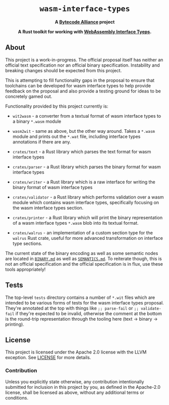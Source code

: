 <div align="center">
  <h1><code>wasm-interface-types</code></h1>

<strong>A <a href="https://bytecodealliance.org/">Bytecode Alliance</a> project</strong>

  <p>
    <strong>A Rust toolkit for working with <a href="https://github.com/webassembly/interface-types">WebAssembly Interface Tyeps</a>.</strong>
  </p>
</div>


## About

This project is a work-in-progress. The official proposal itself has neither an
official text specification nor an official binary specification. Instability
and breaking changes should be expected from this project.

This is attempting to fill functionality gaps in the proposal to ensure that
toolchains can be developed for wasm interface types to help provide feedback on
the proposal and also provide a testing ground for ideas to be concretely gamed
out.

Functionality provided by this project currently is:

* `wit2wasm` - a converter from a textual format of wasm interface types to a
  binary `*.wasm` module

* `wasm2wit` - same as above, but the other way around. Takes a `*.wasm` module
  and prints out the `*.wat` file, including interface types annotations if
  there are any.

* `crates/text` - a Rust library which parses the text format for wasm interface
  types

* `crates/parser` - a Rust library which parses the binary format for wasm
  interface types

* `crates/writer` - a Rust library which is a raw interface for writing the
  binary format of wasm interface types

* `crates/validator` - a Rust library which performs validation over a wasm
  module which contains wasm interface types, specifically focusing on the wasm
  interface types section.

* `crates/printer` - a Rust library which will print the binary representation
  of a wasm interface types `*.wasm` blob into its textual format.

* `crates/walrus` - an implementation of a custom section type for the `walrus`
  Rust crate, useful for more advanced transformation on interface type
  sections.

The current state of the binary encoding as well as some semantic nodes are
located in [`BINARY.md`](BINARY.md) as well as [`SEMANTICS.md`](SEMANTICS.md).
To reiterate though, this is not an official specification and the official
specification is in flux, use these tools appropriately!

## Tests

The top-level `tests` directory contains a number of `*.wit` files which are
intended to be various forms of tests for the wasm interface types proposal.
They're annotated at the top with things like `;; parse-fail` or `;;
validate-fail` if they're expected to be invalid, otherwise the comment at the
bottom is the round-trip representation through the tooling here (text -> binary
-> printing).

## License

This project is licensed under the Apache 2.0 license with the LLVM exception.
See [LICENSE](LICENSE) for more details.

### Contribution

Unless you explicitly state otherwise, any contribution intentionally submitted
for inclusion in this project by you, as defined in the Apache-2.0 license,
shall be licensed as above, without any additional terms or conditions.
